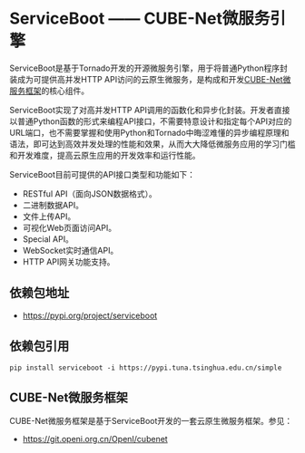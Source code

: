 # ServiceBoot —— CUBE-Net微服务引擎

ServiceBoot是基于Tornado开发的开源微服务引擎，用于将普通Python程序封装成为可提供高并发HTTP API访问的云原生微服务，是构成和开发[CUBE-Net微服务框架](https://gitee.com/cubenet/cubenet)的核心组件。

ServiceBoot实现了对高并发HTTP API调用的函数化和异步化封装。开发者直接以普通Python函数的形式来编程API接口，不需要特意设计和指定每个API对应的URL端口，也不需要掌握和使用Python和Tornado中晦涩难懂的异步编程原理和语法，即可达到高效并发处理的性能和效果，从而大大降低微服务应用的学习门槛和开发难度，提高云原生应用的开发效率和运行性能。

ServiceBoot目前可提供的API接口类型和功能如下：

- RESTful API（面向JSON数据格式）。
- 二进制数据API。
- 文件上传API。
- 可视化Web页面访问API。
- Special API。
- WebSocket实时通信API。
- HTTP API网关功能支持。

## 依赖包地址 

- https://pypi.org/project/serviceboot

## 依赖包引用

    pip install serviceboot -i https://pypi.tuna.tsinghua.edu.cn/simple

## CUBE-Net微服务框架

CUBE-Net微服务框架是基于ServiceBoot开发的一套云原生微服务框架。参见：

- https://git.openi.org.cn/OpenI/cubenet
